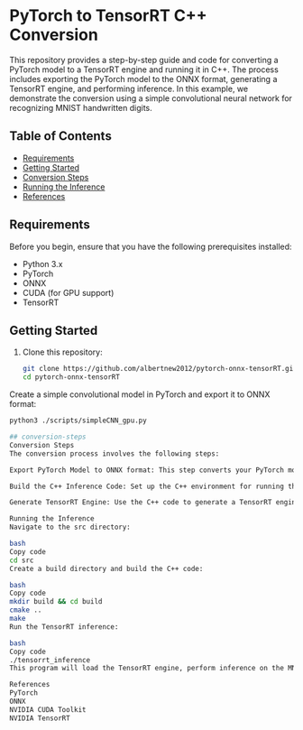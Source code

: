 # PyTorch to TensorRT C++ Conversion

This repository provides a step-by-step guide and code for converting a PyTorch model to a TensorRT engine and running it in C++. The process includes exporting the PyTorch model to the ONNX format, generating a TensorRT engine, and performing inference. In this example, we demonstrate the conversion using a simple convolutional neural network for recognizing MNIST handwritten digits.

## Table of Contents
- [Requirements](#requirements)
- [Getting Started](#getting-started)
- [Conversion Steps](#conversion-steps)
- [Running the Inference](#running-the-inference)
- [References](#references)

## Requirements

Before you begin, ensure that you have the following prerequisites installed:

- Python 3.x
- PyTorch
- ONNX
- CUDA (for GPU support)
- TensorRT

## Getting Started

1. Clone this repository:

   ```bash
   git clone https://github.com/albertnew2012/pytorch-onnx-tensorRT.git
   cd pytorch-onnx-tensorRT
Create a simple convolutional model in PyTorch and export it to ONNX format:
  ````bash
  python3 ./scripts/simpleCNN_gpu.py

## conversion-steps
Conversion Steps
The conversion process involves the following steps:

Export PyTorch Model to ONNX format: This step converts your PyTorch model to the ONNX format, which is compatible with TensorRT.

Build the C++ Inference Code: Set up the C++ environment for running the TensorRT inference. Build the C++ code using CMake.

Generate TensorRT Engine: Use the C++ code to generate a TensorRT engine from the ONNX model.

Running the Inference
Navigate to the src directory:

bash
Copy code
cd src
Create a build directory and build the C++ code:

bash
Copy code
mkdir build && cd build
cmake ..
make
Run the TensorRT inference:

bash
Copy code
./tensorrt_inference
This program will load the TensorRT engine, perform inference on the MNIST dataset, and display the results.

References
PyTorch
ONNX
NVIDIA CUDA Toolkit
NVIDIA TensorRT
